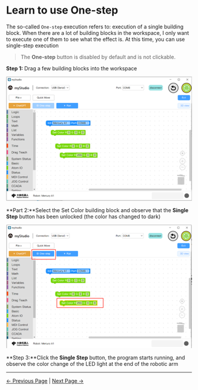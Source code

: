 # Learn to use One-step

The so-called `One-step` execution refers to: execution of a single building block. When there are a lot of building blocks in the workspace, I only want to execute one of them to see what the effect is. At this time, you can use single-step execution

> The **One-step** button is disabled by default and is not clickable.



**Step 1:** Drag a few building blocks into the workspace

<img src="..\..\..\..\resources\5-BasicApplication\5.2-ApplicationUse\5.2.1-mystudio\1-myblockly\images\singleStep\1.png" />



**Part 2:**Select the Set Color building block and observe that the **Single Step** button has been unlocked (the color has changed to dark)

<img src="..\..\..\..\resources\5-BasicApplication\5.2-ApplicationUse\5.2.1-mystudio\1-myblockly\images\singleStep\2.png" />



**Step 3:**Click the **Single Step** button, the program starts running, and observe the color change of the LED light at the end of the robotic arm


---

[← Previous Page](./5-chatGPT.md) | [Next Page →](./7-program.md)



